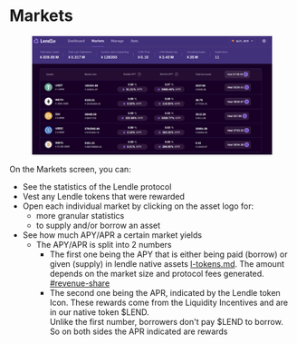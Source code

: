 # Markets

<figure><img src="../../.gitbook/assets/image (11).png" alt=""><figcaption></figcaption></figure>

On the Markets screen, you can:

* See the statistics of the Lendle protocol
* Vest any Lendle tokens that were rewarded
* Open each individual market by clicking on the asset logo for:
  * more granular statistics
  * to supply and/or borrow an asset
* See how much APY/APR a certain market yields
  * The APY/APR is split into 2 numbers
    * The first one being the APY that is either being paid (borrow) or given (supply) in lendle native assets [l-tokens.md](deposit/l-tokens.md "mention"). The amount depends on the market size and protocol fees generated. [#revenue-share](../../overview/lend-token-lendle-2.0.md#revenue-share "mention")
    * The second one being the APR, indicated by the Lendle token Icon. These rewards come from the Liquidity Incentives and are in our native token $LEND.\
      Unlike the first number, borrowers don't pay $LEND to borrow. So on both sides the APR indicated are rewards
